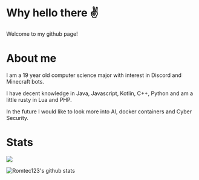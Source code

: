 # Why hello there ✌

Welcome to my github page!

# About me

I am a 19 year old computer science major with interest in Discord and Minecraft bots. 

I have decent knowledge in Java, Javascript, Kotlin, C++, Python and am a little rusty in Lua and PHP.

In the future I would like to look more into AI, docker containers and Cyber Security.

# Stats
![](https://komarev.com/ghpvc/?username=romtec123&color=red)

![Romtec123's github stats](https://github-readme-stats.vercel.app/api?username=romtec123)
